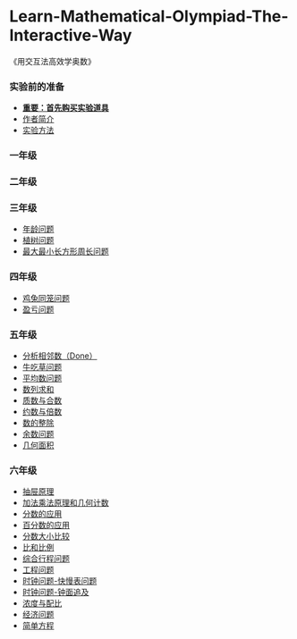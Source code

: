 # Learn-Mathematical-Olympiad-The-Interactive-Way
《用交互法高效学奥数》

### 实验前的准备

- [**重要：首先购买实验道具**]()
- [作者简介]()
- [实验方法]()

### 一年级

### 二年级

### 三年级

- [年龄问题](/chapters/三年级/年龄问题.md)
- [植树问题](/chapters/三年级/植树问题.md)
- [最大最小长方形周长问题](/chapters/三年级/最大最小长方形周长问题.md)

### 四年级

- [鸡兔同笼问题](/chapters/四年级/鸡兔同笼问题.md)
- [盈亏问题](/chapters/四年级/盈亏问题.md)

### 五年级

- [分析相邻数（Done）](/chapters/五年级/分析相邻数.md)
- [牛吃草问题](/chapters/五年级/牛吃草问题.md)
- [平均数问题](/chapters/五年级/平均数问题.md)
- [数列求和](/chapters/五年级/数列求和.md)
- [质数与合数](/chapters/五年级/质数与合数.md)
- [约数与倍数](/chapters/五年级/约数与倍数.md)
- [数的整除](/chapters/五年级/数的整除.md)
- [余数问题](/chapters/五年级/余数问题.md)
- [几何面积](/chapters/五年级/几何面积.md)

### 六年级


- [抽屉原理](/chapters/六年级/抽屉原理.md)
- [加法乘法原理和几何计数](/chapters/六年级/加法乘法原理和几何计数.md)
- [分数的应用](/chapters/六年级/分数的应用.md)
- [百分数的应用](/chapters/六年级/百分数的应用.md)
- [分数大小比较](/chapters/六年级/分数大小比较.md)
- [比和比例](/chapters/六年级/比和比例.md)
- [综合行程问题](/chapters/六年级/综合行程问题.md)
- [工程问题](/chapters/六年级/工程问题.md)
- [时钟问题-快慢表问题](/chapters/六年级/时钟问题-快慢表问题.md)
- [时钟问题-钟面追及](/chapters/六年级/时钟问题-钟面追及.md)
- [浓度与配比](/chapters/六年级/浓度与配比.md)
- [经济问题](/chapters/六年级/经济问题.md)
- [简单方程](/chapters/六年级/简单方程.md)
